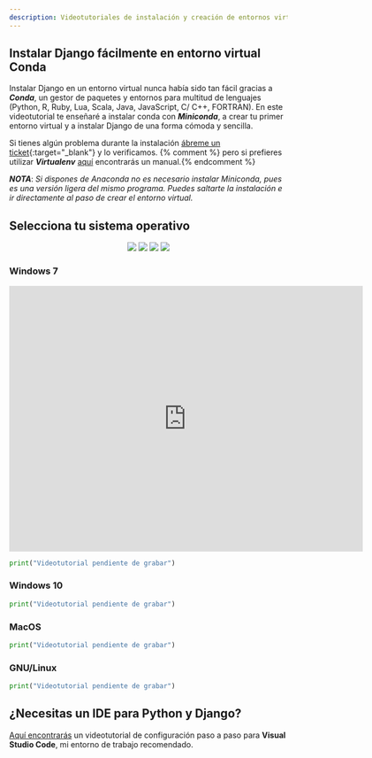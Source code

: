 ```yaml
---
description: Videotutoriales de instalación y creación de entornos virtuales vía Conda para instalar Django Framework fácilmente en Windows, GNU/Linux y Mac OS X.
---
```


## Instalar Django fácilmente en entorno virtual Conda

Instalar Django en un entorno virtual nunca había sido tan fácil gracias a ***Conda***, un gestor de paquetes y entornos para multitud de lenguajes (Python, R, Ruby, Lua, Scala, Java, JavaScript, C/ C++, FORTRAN). En este videotutorial te enseñaré a instalar conda con ***Miniconda***, a crear tu primer entorno virtual y a instalar Django de una forma cómoda y sencilla. 

Si tienes algún problema durante la instalación [ábreme un ticket](https://github.com/hcosta/instalardjango.com/issues){:target="_blank"} y lo verificamos. {% comment %} pero si prefieres utilizar ***Virtualenv*** [aquí](virtualenv.md) encontrarás un manual.{% endcomment %}

***NOTA***: *Si dispones de Anaconda no es necesario instalar Miniconda, pues es una versión ligera del mismo programa. Puedes saltarte la instalación e ir directamente al paso de crear el entorno virtual.*

## Selecciona tu sistema operativo

<div style="text-align:center;">
  <img src="{{ '/assets/img/Logo_Windows_7.png' | relative_url }}" /> 
  <img src="{{ '/assets/img/Logo_Windows_10.png' | relative_url }}" />
  <img src="{{ '/assets/img/Logo_MacOS.png' | relative_url }}" />
  <img src="{{ '/assets/img/Logo_Linux.png' | relative_url }}" />
</div>

### Windows 7

<iframe src="https://player.vimeo.com/video/254697320" width="640" height="480" frameborder="0" webkitallowfullscreen mozallowfullscreen allowfullscreen></iframe>


```python
print("Videotutorial pendiente de grabar")
```

### Windows 10

```python
print("Videotutorial pendiente de grabar")
```

### MacOS

```python
print("Videotutorial pendiente de grabar")
```

### GNU/Linux

```python
print("Videotutorial pendiente de grabar")
```

## ¿Necesitas un IDE para Python y Django?

[Aquí encontrarás](visualstudiocode.md) un videotutorial de configuración paso a paso para **Visual Studio Code**, mi entorno de trabajo recomendado.
